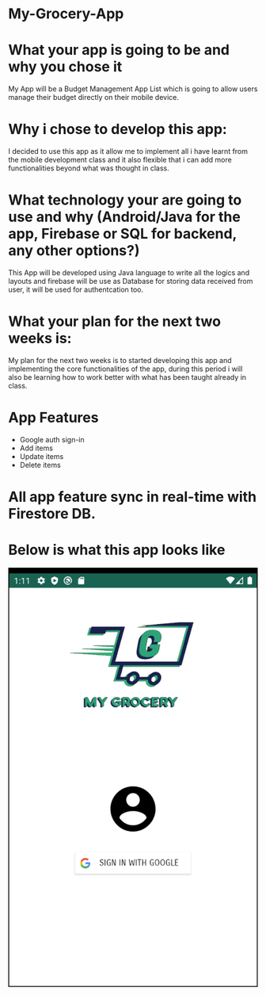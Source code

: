 # My-Grocery-App

# What your app is going to be and why you chose it

My App will be a Budget Management App List which is going to allow users manage their budget directly on their mobile device.

 # Why i chose to develop this app: 
 
I decided to use this app as it allow me to implement all i have learnt from the mobile development class and it also flexible that i can add more functionalities beyond what was thought in class.

# What technology your are going to use and why (Android/Java for the app, Firebase or SQL for backend, any other options?)

This App will be developed using Java language to write all the logics and layouts and firebase will be use as Database for storing data received from user, it will be used for authentcation too.

# What your plan for the next two weeks is:

My plan for the next two weeks is to started developing this app and implementing the core functionalities of the app, during this period i will also be learning how to work better with what has been taught already in class.

# App Features

* Google auth sign-in
* Add items
* Update items
* Delete items

# All app feature sync in real-time with Firestore DB.

# Below is what this app looks like

![Alt text](/app/screenshot/Screenshot%202020-05-19%20at%2013.11.16.png?raw=true "Optional Title")







